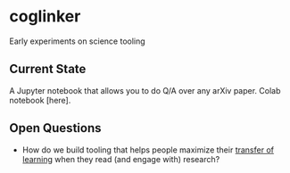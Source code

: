 # coglinker
Early experiments on science tooling

## Current State
A Jupyter notebook that allows you to do Q/A over any arXiv paper. Colab notebook [here].

## Open Questions
* How do we build tooling that helps people maximize their [transfer of learning](https://en.wikipedia.org/wiki/Transfer_of_learning) when they read (and engage with) research?

